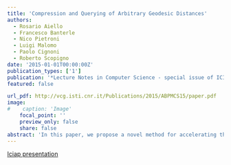 ```yaml
---
title: 'Compression and Querying of Arbitrary Geodesic Distances'
authors:
  - Rosario Aiello
  - Francesco Banterle
  - Nico Pietroni
  - Luigi Malomo
  - Paolo Cignoni
  - Roberto Scopigno
date: '2015-01-01T00:00:00Z'
publication_types: ['1']
publication: '*Lecture Notes in Computer Science - special issue of ICIAP 2015*'
featured: false

url_pdf: http://vcg.isti.cnr.it/Publications/2015/ABPMCS15/paper.pdf
image:
#    caption: 'Image'
    focal_point: ''
    preview_only: false
    share: false
abstract: 'In this paper, we propose a novel method for accelerating the computation of geodesic distances over arbitrary manifold triangulated surfaces. The method is based on a preprocessing step where we build a data structure. This allows to store arbitrary complex distance metrics. We show that, by exploiting the precomputed data, the proposed method is significantly faster than the classical Dijkstra algorithm for the com- putation of point to point distances. Moreover, as we precompute exact geodesic distances, the proposed approach can be more accurate than state-of-the-art approximations.              Iciap presentation'
---
```

[ Iciap presentation ](http://vcg.isti.cnr.it/Publicstions/2015/ABPMCS15/PresentationICIAP.pptx.zip)

